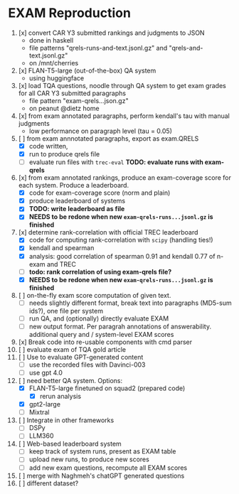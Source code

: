 # EXAM Reproduction


1. [x] convert CAR Y3 submitted rankings and judgments to JSON 
    * done in haskell
    * file patterns "qrels-runs-and-text.jsonl.gz" and "qrels-and-text.jsonl.gz"
    * on /mnt/cherries
2. [x] FLAN-T5-large (out-of-the-box) QA system
    * using huggingface
3. [x] load TQA questions, noodle through QA system to get exam grades for all CAR Y3 submitted paragraphs
    * file pattern "exam-qrels...json.gz"
    * on peanut @dietz home
4. [x] from exam annotated paragraphs, perform kendall's tau with manual judgments
    * low performance on paragraph level  (tau = 0.05)
5. [ ] from exam annnotated paragraphs, export as exam.QRELS    
    * [x] code written,
    * [x] run to produce qrels file
    * [ ] evaluate run files with `trec-eval` **TODO: evaluate runs with exam-qrels** 
6. [x] from exam annotated rankings, produce an exam-coverage score for each system. Produce a leaderboard.
    * [x] code for exam-coverage score (norm and plain)
    * [x] produce leaderboard of systems 
    * [x] **TODO: write leaderboard as file**
    * [x] **NEEDS to be redone when new `exam-qrels-runs...jsonl.gz` is finished**
7. [x] determine rank-correlation with official TREC leaderboard
    * [x] code for computing rank-correlation with `scipy` (handling ties!)
    * [x] kendall and spearman
    * [x] analysis: good correlation of spearman 0.91 and kendall 0.77 of n-exam and TREC
    * [ ] **todo: rank correlation of using exam-qrels file?**
    * [x] **NEEDS to be redone when new `exam-qrels-runs...jsonl.gz` is finished**
8. [ ] on-the-fly exam score computation of given text.
    * [ ] needs slightly different format, break text into paragraphs (MD5-sum ids?), one file per system
    * [ ] run QA, and (optionally) directly evaluate EXAM
    * [ ] new output format. Per paragrah annotations of answerability. additional query and / system-level EXAM scores
10. [x] Break code into re-usable components with cmd parser
11. [ ] evaluate exam of TQA gold article
12. [ ] Use to evaluate GPT-generated content
    * [ ] use the recorded files with Davinci-003
    * [ ] use gpt 4.0
15. [ ] need better QA system. Options:
    * [x] FLAN-T5-large finetuned on squad2  (prepared code)
        * [x]  rerun analysis
    * [x] gpt2-large
    * [ ] Mixtral
16. [ ] Integrate in other frameworks
    * [ ] DSPy
    * [ ] LLM360 
17. [ ] Web-based leaderboard system
    * [ ] keep track of system runs, present as EXAM table
    * [ ] upload new runs, to produce new scores
    * [ ] add new exam questions, recompute all EXAM scores
20. [ ] merge with Naghmeh's chatGPT generated questions
30. [ ] different dataset?